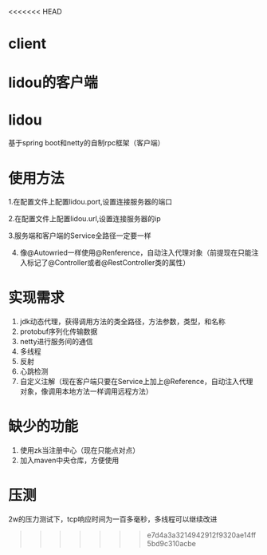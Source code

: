 <<<<<<< HEAD
# client
lidou的客户端
=======
# lidou
基于spring boot和netty的自制rpc框架（客户端）

# 使用方法

1.在配置文件上配置lidou.port,设置连接服务器的端口

2.在配置文件上配置lidou.url,设置连接服务器的ip

3.服务端和客户端的Service全路径一定要一样

4. 像@Autowried一样使用@Renference，自动注入代理对象（前提现在只能注入标记了@Controller或者@RestController类的属性）

# 实现需求
1. jdk动态代理，获得调用方法的类全路径，方法参数，类型，和名称
2. protobuf序列化传输数据
3. netty进行服务间的通信
4. 多线程
5. 反射
6. 心跳检测
7. 自定义注解（现在客户端只要在Service上加上@Reference，自动注入代理对象，像调用本地方法一样调用远程方法）

# 缺少的功能
1. 使用zk当注册中心（现在只能点对点）
2. 加入maven中央仓库，方便使用

# 压测
2w的压力测试下，tcp响应时间为一百多毫秒，多线程可以继续改进
>>>>>>> e7d4a3a3214942912f9320ae14ff5bd9c310acbe
